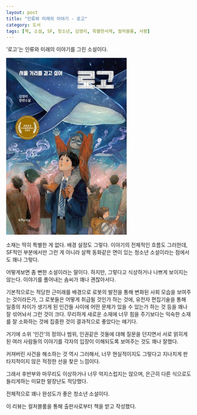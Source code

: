 ```yaml
---
layout: post
title: "인류와 미래의 이야기 - 로고"
category: 도서
tags: [책, 소설, SF, 청소년, 김영리, 특별한서재, 컬처블룸, 서평]
---
```


'로고'는
인류와 미래의 이야기를 그린 소설이다.

![표지](/images/logo-book-h480.jpg)

소재는 딱히 특별한 게 없다.
배경 설정도 그렇다.
이야기의 전체적인 흐름도 그러한데,
SF적인 부분에서만 그런 게 아니라
살짝 동화같은 면이 있는 청소년 소설이라는 점에서도 꽤나 그렇다.

어떻게보면 좀 뻔한 소설이라는 말이다.
하지만, 그렇다고 식상하거나 나쁘게 보이지는 않는다.
이야기를 풀어내는 솜씨가 꽤나 괜찮아서다.

기본적으로는 적당한 근미래를 배경으로
로봇의 발전을 통해 변화된 사회 모습을 보여주는 것이라든가,
그 로봇들은 어떻게 취급될 것인가 하는 것에,
유전자 편집기술을 통해 일종의 차이가 생기게 된 인간들 사이에 어떤 문제가 있을 수 있는가 하는 것 등을
꽤나 잘 섞어놔서 그런 것이 크다.
무리하게 새로운 소재에 너무 힘을 주기보다는
익숙한 소재를 잘 소화하는 것에 집중한 것이 결과적으로 좋았다는 얘기다.

거기에 소위 '인간'의 정의나 범위, 인권같은 것들에 대해 질문을 던지면서
서로 얽히게 된 여러 사람들의 이야기를
각자의 입장이 이해되도록 보여주는 것도 꽤나 잘했다.

커져버린 사건을 해소하는 것 역시 그러해서,
너무 현실적이지도 그렇다고 지나치게 판타지적이지 않은 적정한 선을 찾은 느낌이다.

그래서 후반부와 마무리도 이상하거나 너무 억지스럽지는 않으며,
은근히 다른 식으로도 들리게하는
미묘한 말장난도 적당했다.

전체적으로 꽤나 완성도가 좋은 청소년 소설이다.



<div class="im im-info">
이 리뷰는 컬처블룸을 통해 출판사로부터 책을 받고 작성했다.
</div>
